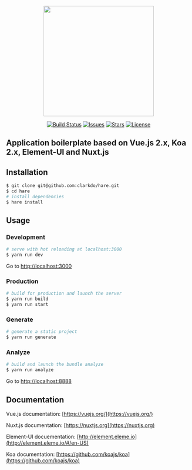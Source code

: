 <p align="center"><img  height="300" src="http://clarkdo.github.io/public/img/hare-logo-blue.svg"></p>
<p align="center">
  <a href="https://travis-ci.org/clarkdo/hare" target="_blank"><img src="https://travis-ci.org/clarkdo/hare.svg?branch=master" alt="Build Status"></a>
  <a href="https://github.com/clarkdo/hare/issues"><img src="https://img.shields.io/github/issues/clarkdo/hare.svg" alt="Issues"></a>
  <a href="https://github.com/clarkdo/hare/stargazers"><img src="https://img.shields.io/github/stars/clarkdo/hare.svg" alt="Stars"></a>
  <a href="https://raw.githubusercontent.com/clarkdo/hare/master/LICENSE"><img src="https://img.shields.io/badge/license-MIT-blue.svg" alt="License"></a>
</p>


## Application boilerplate based on Vue.js 2.x, Koa 2.x, Element-UI and Nuxt.js

## Installation

``` bash
$ git clone git@github.com:clarkdo/hare.git
$ cd hare
# install dependencies
$ hare install
```

## Usage

### Development

``` bash
# serve with hot reloading at localhost:3000
$ yarn run dev
```

Go to [http://localhost:3000](http://localhost:3000)

### Production

``` bash
# build for production and launch the server
$ yarn run build
$ yarn run start
```

### Generate

``` bash
# generate a static project
$ yarn run generate
```

### Analyze

``` bash
# build and launch the bundle analyze
$ yarn run analyze
```

Go to [http://localhost:8888](http://localhost:8888)

## Documentation

Vue.js documentation: [https://vuejs.org/](https://vuejs.org/)

Nuxt.js documentation: [https://nuxtjs.org](https://nuxtjs.org)

Element-UI docuementation: [http://element.eleme.io](http://element.eleme.io/#/en-US)

Koa documentation: [https://github.com/koajs/koa](https://github.com/koajs/koa)
